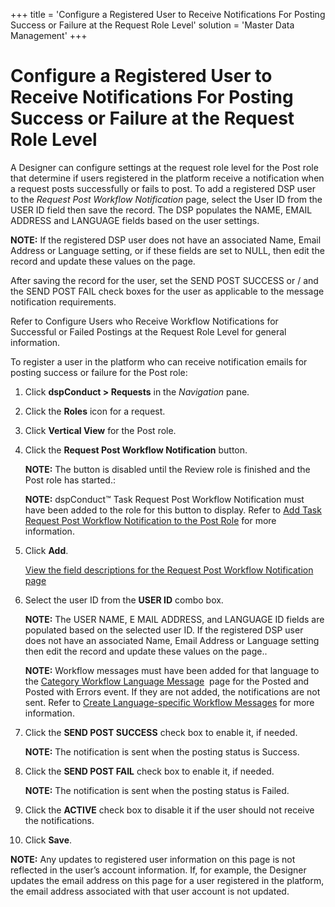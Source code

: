 +++
title = 'Configure a Registered User to Receive Notifications For Posting Success or Failure at the Request Role Level'
solution = 'Master Data Management'
+++

# Configure a Registered User to Receive Notifications For Posting Success or Failure at the Request Role Level

A Designer can configure settings at the request role level for the Post
role that determine if users registered in the platform receive a
notification when a request posts successfully or fails to post. To add
a registered DSP user to the *Request Post Workflow Notification* page,
select the User ID from the USER ID field then save the record. The DSP
populates the NAME, EMAIL ADDRESS and LANGUAGE fields based on the user
settings.

**NOTE:** If the registered DSP user does not have an associated Name,
Email Address or Language setting, or if these fields are set to NULL,
then edit the record and update these values on the page.

After saving the record for the user, set the SEND POST SUCCESS or / and
the SEND POST FAIL check boxes for the user as applicable to the message
notification requirements.

Refer to Configure Users who Receive Workflow Notifications for
Successful or Failed Postings at the Request Role Level for general
information.

To register a user in the platform who can receive notification emails
for posting success or failure for the Post role:

1.  Click <span style="font-weight: bold;">dspConduct \> Requests</span>
    in the <span style="font-style: italic;">Navigation</span> pane.

2.  Click the <span style="font-weight: bold;">Roles</span> icon for a
    request.

3.  Click <span style="font-weight: bold;">Vertical View</span> for the
    Post role.

4.  Click the <span style="font-weight: bold;">Request Post Workflow
    Notification</span> button.
    
    **NOTE:** The button is disabled until the Review role is finished
    and the Post role has started.:
    
    **NOTE:** dspConduct™ Task Request Post Workflow Notification must
    have been added to the role for this button to display. Refer to
    [Add Task Request Post Workflow Notification to the Post
    Role](Send_Workflow_Notifications_when_a_Post_Fails_or_Succeeds.htm#Add_Task_Request_Post_Workflow_Notification_to_the_Post_Role)
    for more information.

5.  Click <span style="font-weight: bold;">Add</span>.
    
    [View the field descriptions for the Request Post Workflow
    Notification
    page](../Page_Desc/Request_Post_Workflow_Notification.htm)

6.  Select the user ID from the <span style="font-weight: bold;">USER
    ID</span> combo box.
    
    **NOTE:** The USER NAME, E MAIL ADDRESS, and LANGUAGE ID fields are
    populated based on the selected user ID. If the registered DSP user
    does not have an associated Name, Email Address or Language setting
    then edit the record and update these values on the page..
    
    **NOTE:** Workflow messages must have been added for that language
    to the [Category Workflow Language
    Message](../Page_Desc/Category_Workflow_Language_Message_H.htm)
     page for the Posted and Posted with Errors event. If they are not
    added, the notifications are not sent. Refer to [Create
    Language-specific Workflow
    Messages](Create_Language-specific_Workflow_Messages_for_a_Category.htm)
    for more information.

7.  Click the <span style="font-weight: bold;">SEND POST SUCCESS</span>
    check box to enable it, if needed.
    
    **NOTE:** The notification is sent when the posting status is
    Success.

8.  Click the <span style="font-weight: bold;">SEND POST FAIL</span>
    check box to enable it, if needed.
    
    **NOTE:** The notification is sent when the posting status is
    Failed.

9.  Click the **ACTIVE** check box to disable it if the user should not
    receive the notifications.

10. Click <span style="font-weight: bold;">Save</span>.

**NOTE:** Any updates to registered user information on this page is not
reflected in the user’s account information. If, for example, the
Designer updates the email address on this page for a user registered in
the platform, the email address associated with that user account is not
updated.
